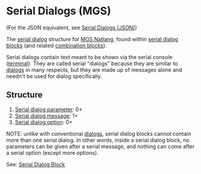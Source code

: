# Serial Dialogs (MGS)

(For the JSON equivalent, see [Serial Dialogs (JSON)](dialogs/serial_dialogs_json))

The [serial dialog](dialogs/serial_dialogs) structure for [MGS Natlang](mgs/mgs_natlang), found within [serial dialog blocks](mgs/serial_dialog_block) (and related [combination blocks](mgs/combination_block)).

Serial dialogs contain text meant to be shown via the serial console ([terminal](hardware/terminal)). They are called serial "dialogs" because they are similar to [dialogs](dialogs) in many respects, but they are made up of messages alone and needn't be used for dialog specifically.

## Structure

1. [Serial dialog parameter](mgs/serial_dialog_parameters_mgs): 0+
2. [Serial dialog message](mgs/serial_dialog_messages_mgs): 1+
3. [Serial dialog option](mgs/serial_dialog_options_mgs): 0+

NOTE: unlike with conventional [dialogs](#dialog), serial dialog blocks cannot contain more than one serial dialog. In other words, inside a serial dialog block, no parameters can be given after a serial message, and nothing can come after a serial option (except more options).

See: [Serial Dialog Block](mgs/serial_dialog_block)
